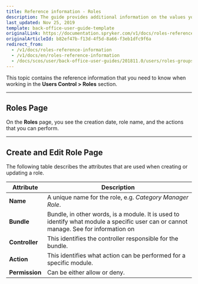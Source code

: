 ```yaml
---
title: Reference information - Roles
description: The guide provides additional information on the values you enter when creating or editing roles in the Back Office.
last_updated: Nov 25, 2019
template: back-office-user-guide-template
originalLink: https://documentation.spryker.com/v1/docs/roles-reference-information
originalArticleId: b82ef47b-f13d-4f5d-8a66-f3eb1dfc9f6a
redirect_from:
  - /v1/docs/roles-reference-information
  - /v1/docs/en/roles-reference-information
  - /docs/scos/user/back-office-user-guides/201811.0/users/roles-groups-and-users/references/roles-reference-information.html
---
```


This topic contains the reference information that you need to know when working in the **Users Control > Roles** section.
***
## Roles Page
On the **Roles** page, you see the creation date, role name, and the actions that you can perform.
***
## Create and Edit Role Page

The following table describes the attributes that are used when creating or updating a role.

| Attribute | Description|
| --- | --- |
| **Name** |A unique name for the role, e.g. _Category Manager Role_. |
|**Bundle**  | Bundle, in other words, is a module. It is used to identify what module a specific user can or cannot manage. See for information on  |
|**Controller**  | This identifies the controller responsible for the bundle. |
| **Action** | This identifies what action can be performed for a specific module.  |
| **Permission** | Can be either allow or deny. |

